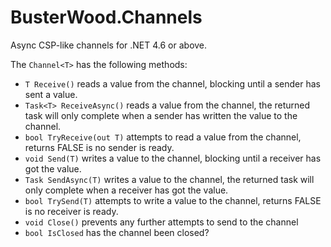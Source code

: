 # BusterWood.Channels
Async CSP-like channels for .NET 4.6 or above.

The `Channel<T>` has the following methods:

* `T Receive()` reads a value from the channel, blocking until a sender has sent a value.
* `Task<T> ReceiveAsync()` reads a value from the channel, the returned task will only complete when a sender has written the value to the channel.
* `bool TryReceive(out T)` attempts to read a value from the channel, returns FALSE is no sender is ready.
* `void Send(T)` writes a value to the channel, blocking until a receiver has got the value.
* `Task SendAsync(T)` writes a value to the channel, the returned task will only complete when a receiver has got the value.
* `bool TrySend(T)` attempts to write a value to the channel, returns FALSE is no receiver is ready.
* `void Close()` prevents any further attempts to send to the channel
* `bool IsClosed` has the channel been closed?

